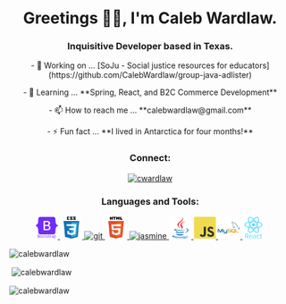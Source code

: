 <h1 align="center">Greetings 👋🏾, I'm Caleb Wardlaw.</h1>
<h3 align="center">Inquisitive Developer based in Texas.</h3>
<p align="center">
- 🔭 Working on ... [SoJu - Social justice resources for educators](https://github.com/CalebWardlaw/group-java-adlister)
</p>
<p align="center">
- 🌱 Learning ... **Spring, React, and B2C Commerce Development**
</p>
<p align="center">
- 📫 How to reach me ... **calebwardlaw@gmail.com**
</p>
<p align="center">
- ⚡ Fun fact ... **I lived in Antarctica for four months!**
</p>

<h3 align="center">Connect:</h3>
<p align="center">
<a href="https://linkedin.com/in/cwardlaw" target="blank"><img align="center" src="https://cdn.jsdelivr.net/npm/simple-icons@3.0.1/icons/linkedin.svg" alt="cwardlaw" height="30" width="40" /></a>
</p>

<h3 align="center">Languages and Tools:</h3>
<p align="center"> <a href="https://getbootstrap.com" target="_blank"> <img src="https://raw.githubusercontent.com/devicons/devicon/master/icons/bootstrap/bootstrap-plain-wordmark.svg" alt="bootstrap" width="40" height="40"/> </a> <a href="https://www.w3schools.com/css/" target="_blank"> <img src="https://raw.githubusercontent.com/devicons/devicon/master/icons/css3/css3-original-wordmark.svg" alt="css3" width="40" height="40"/> </a> <a href="https://git-scm.com/" target="_blank"> <img src="https://www.vectorlogo.zone/logos/git-scm/git-scm-icon.svg" alt="git" width="40" height="40"/> </a> <a href="https://www.w3.org/html/" target="_blank"> <img src="https://raw.githubusercontent.com/devicons/devicon/master/icons/html5/html5-original-wordmark.svg" alt="html5" width="40" height="40"/> </a> <a href="https://jasmine.github.io/" target="_blank"> <img src="https://www.vectorlogo.zone/logos/jasmine/jasmine-icon.svg" alt="jasmine" width="40" height="40"/> </a> <a href="https://www.java.com" target="_blank"> <img src="https://raw.githubusercontent.com/devicons/devicon/master/icons/java/java-original.svg" alt="java" width="40" height="40"/> </a> <a href="https://developer.mozilla.org/en-US/docs/Web/JavaScript" target="_blank"> <img src="https://raw.githubusercontent.com/devicons/devicon/master/icons/javascript/javascript-original.svg" alt="javascript" width="40" height="40"/> </a> <a href="https://www.mysql.com/" target="_blank"> <img src="https://raw.githubusercontent.com/devicons/devicon/master/icons/mysql/mysql-original-wordmark.svg" alt="mysql" width="40" height="40"/> </a> <a href="https://reactjs.org/" target="_blank"> <img src="https://raw.githubusercontent.com/devicons/devicon/master/icons/react/react-original-wordmark.svg" alt="react" width="40" height="40"/> </a> </p>

<p><img align="center" src="https://github-readme-stats.vercel.app/api/top-langs?username=calebwardlaw&show_icons=true&locale=en&layout=compact" alt="calebwardlaw" /></p>

<p>&nbsp;<img align="center" src="https://github-readme-stats.vercel.app/api?username=calebwardlaw&show_icons=true&locale=en" alt="calebwardlaw" /></p>

<p><img align="center" src="https://github-readme-streak-stats.herokuapp.com/?user=calebwardlaw&" alt="calebwardlaw" /></p>
